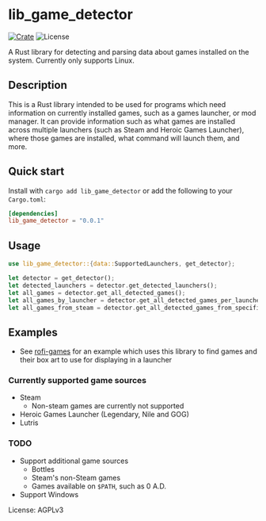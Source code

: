 # lib_game_detector

[![Crate](https://img.shields.io/crates/v/lib_game_detector.svg)](https://crates.io/crates/lib_game_detector)
![License](https://img.shields.io/badge/License-AGPLv3-green.svg)

A Rust library for detecting and parsing data about games installed on the system. Currently
only supports Linux.

## Description

This is a Rust library intended to be used for programs which need information on currently
installed games, such as a games launcher, or mod manager. It can provide information such as
what games are installed across multiple launchers (such as Steam and Heroic Games Launcher),
where those games are installed, what command will launch them, and more.

## Quick start

Install with `cargo add lib_game_detector` or add the following to your `Cargo.toml`:

```toml
[dependencies]
lib_game_detector = "0.0.1"
```

## Usage

```rust
use lib_game_detector::{data::SupportedLaunchers, get_detector};

let detector = get_detector();
let detected_launchers = detector.get_detected_launchers();
let all_games = detector.get_all_detected_games();
let all_games_by_launcher = detector.get_all_detected_games_per_launcher();
let all_games_from_steam = detector.get_all_detected_games_from_specific_launcher(SupportedLaunchers::Steam);
```

## Examples

- See [rofi-games](https://github.com/Rolv-Apneseth/rofi-games) for an example which uses this
library to find games and their box art to use for displaying in a launcher

### Currently supported game sources

- Steam
  - Non-steam games are currently not supported
- Heroic Games Launcher (Legendary, Nile and GOG)
- Lutris

### TODO

- Support additional game sources
  - Bottles
  - Steam's non-Steam games
  - Games available on `$PATH`, such as 0 A.D.
- Support Windows

License: AGPLv3
